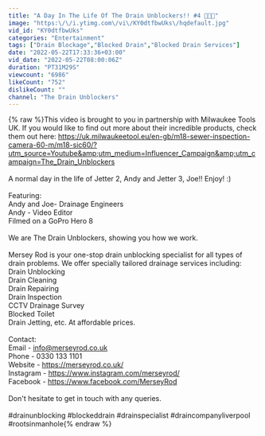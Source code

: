 ```yaml
---
title: "A Day In The Life Of The Drain Unblockers!! #4 💩💩💩"
image: "https:\/\/i.ytimg.com\/vi\/KY0dtfbwUks\/hqdefault.jpg"
vid_id: "KY0dtfbwUks"
categories: "Entertainment"
tags: ["Drain Blockage","Blocked Drain","Blocked Drain Services"]
date: "2022-05-22T17:33:36+03:00"
vid_date: "2022-05-22T08:00:06Z"
duration: "PT31M29S"
viewcount: "6986"
likeCount: "752"
dislikeCount: ""
channel: "The Drain Unblockers"
---
```

{% raw %}This video is brought to you in partnership with Milwaukee Tools UK. If you would like to find out more about their incredible products, check them out here: <a rel="nofollow" target="blank" href="https://uk.milwaukeetool.eu/en-gb/m18-sewer-inspection-camera-60-m/m18-sic60/?utm_source=Youtube&amp;utm_medium=Influencer_Campaign&amp;utm_campaign=The_Drain_Unblockers">https://uk.milwaukeetool.eu/en-gb/m18-sewer-inspection-camera-60-m/m18-sic60/?utm_source=Youtube&amp;utm_medium=Influencer_Campaign&amp;utm_campaign=The_Drain_Unblockers</a>  <br /><br />A normal day in the life of Jetter 2, Andy and Jetter 3, Joe!! Enjoy! :)<br /><br />Featuring:<br />Andy and Joe- Drainage Engineers<br />Andy - Video Editor<br />Filmed on a GoPro Hero 8 <br /><br />We are The Drain Unblockers, showing you how we work.<br /><br />Mersey Rod is your one-stop drain unblocking specialist for all types of drain problems. We offer specially tailored drainage services including:<br />Drain Unblocking<br />Drain Cleaning<br />Drain Repairing<br />Drain Inspection<br />CCTV Drainage Survey<br />Blocked Toilet<br />Drain Jetting, etc. At affordable prices.<br /><br />Contact: <br />Email - info@merseyrod.co.uk<br />Phone - 0330 133 1101<br />Website - <a rel="nofollow" target="blank" href="https://merseyrod.co.uk/">https://merseyrod.co.uk/</a><br />Instagram - <a rel="nofollow" target="blank" href="https://www.instagram.com/merseyrod/">https://www.instagram.com/merseyrod/</a><br />Facebook - <a rel="nofollow" target="blank" href="https://www.facebook.com/MerseyRod">https://www.facebook.com/MerseyRod</a><br /><br />Don't hesitate to get in touch with any queries.<br /><br />#drainunblocking #blockeddrain #drainspecialist #draincompanyliverpool #rootsinmanhole{% endraw %}
